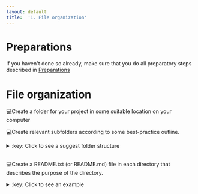 ```yaml
---
layout: default
title:  '1. File organization'
---
```


# <a name="begin"></a> Preparations

If you haven't done so already, make sure that you do all preparatory steps described in [Preparations]({{site.url}}/preparations.html)
<br />

# File organization
:computer:Create a folder for your project in some suitable location on your computer
<br />

:computer:Create relevant subfolders according to some best-practice outline.
<details>
<summary>:key: Click to see a suggest folder structure</summary>
{% highlight bash %}
my_project
|─ bin
|- doc
|- data
|  |- raw
|  |- clean
|     |- 2016-11-16
|- results
|- src
{% endhighlight %}
</details>  
<br />

:computer:Create a README.txt (or README.md) file in each directory that describes the purpose of the directory.
<details>
<summary>:key: Click to see an example</summary>
A README.md for a **results** directory:
{% highlight bash %}
# results
Results directory for tracking computational experiments peformed on data. Keep results from different runs in date-stamped directories.
{% endhighlight %}
</details>  
<br />
